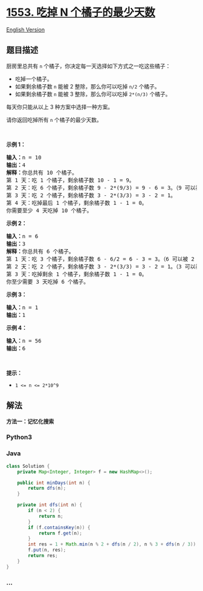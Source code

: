 # [1553. 吃掉 N 个橘子的最少天数](https://leetcode.cn/problems/minimum-number-of-days-to-eat-n-oranges)

[English Version](/solution/1500-1599/1553.Minimum%20Number%20of%20Days%20to%20Eat%20N%20Oranges/README_EN.md)

## 题目描述

<!-- 这里写题目描述 -->

<p>厨房里总共有 <code>n</code>&nbsp;个橘子，你决定每一天选择如下方式之一吃这些橘子：</p>

<ul>
	<li>吃掉一个橘子。</li>
	<li>如果剩余橘子数 <code>n</code>&nbsp;能被 2 整除，那么你可以吃掉 <code>n/2</code> 个橘子。</li>
	<li>如果剩余橘子数&nbsp;<code>n</code>&nbsp;能被 3 整除，那么你可以吃掉 <code>2*(n/3)</code> 个橘子。</li>
</ul>

<p>每天你只能从以上 3 种方案中选择一种方案。</p>

<p>请你返回吃掉所有 <code>n</code>&nbsp;个橘子的最少天数。</p>

<p>&nbsp;</p>

<p><strong>示例 1：</strong></p>

<pre><strong>输入：</strong>n = 10
<strong>输出：</strong>4
<strong>解释：</strong>你总共有 10 个橘子。
第 1 天：吃 1 个橘子，剩余橘子数 10 - 1 = 9。
第 2 天：吃 6 个橘子，剩余橘子数 9 - 2*(9/3) = 9 - 6 = 3。（9 可以被 3 整除）
第 3 天：吃 2 个橘子，剩余橘子数 3 - 2*(3/3) = 3 - 2 = 1。
第 4 天：吃掉最后 1 个橘子，剩余橘子数 1 - 1 = 0。
你需要至少 4 天吃掉 10 个橘子。
</pre>

<p><strong>示例 2：</strong></p>

<pre><strong>输入：</strong>n = 6
<strong>输出：</strong>3
<strong>解释：</strong>你总共有 6 个橘子。
第 1 天：吃 3 个橘子，剩余橘子数 6 - 6/2 = 6 - 3 = 3。（6 可以被 2 整除）
第 2 天：吃 2 个橘子，剩余橘子数 3 - 2*(3/3) = 3 - 2 = 1。（3 可以被 3 整除）
第 3 天：吃掉剩余 1 个橘子，剩余橘子数 1 - 1 = 0。
你至少需要 3 天吃掉 6 个橘子。
</pre>

<p><strong>示例 3：</strong></p>

<pre><strong>输入：</strong>n = 1
<strong>输出：</strong>1
</pre>

<p><strong>示例 4：</strong></p>

<pre><strong>输入：</strong>n = 56
<strong>输出：</strong>6
</pre>

<p>&nbsp;</p>

<p><strong>提示：</strong></p>

<ul>
	<li><code>1 &lt;= n &lt;= 2*10^9</code></li>
</ul>

## 解法

<!-- 这里可写通用的实现逻辑 -->

**方法一：记忆化搜索**

<!-- tabs:start -->

### **Python3**

<!-- 这里可写当前语言的特殊实现逻辑 -->



### **Java**

<!-- 这里可写当前语言的特殊实现逻辑 -->

```java
class Solution {
    private Map<Integer, Integer> f = new HashMap<>();

    public int minDays(int n) {
        return dfs(n);
    }

    private int dfs(int n) {
        if (n < 2) {
            return n;
        }
        if (f.containsKey(n)) {
            return f.get(n);
        }
        int res = 1 + Math.min(n % 2 + dfs(n / 2), n % 3 + dfs(n / 3));
        f.put(n, res);
        return res;
    }
}
```









### **...**

```

```


